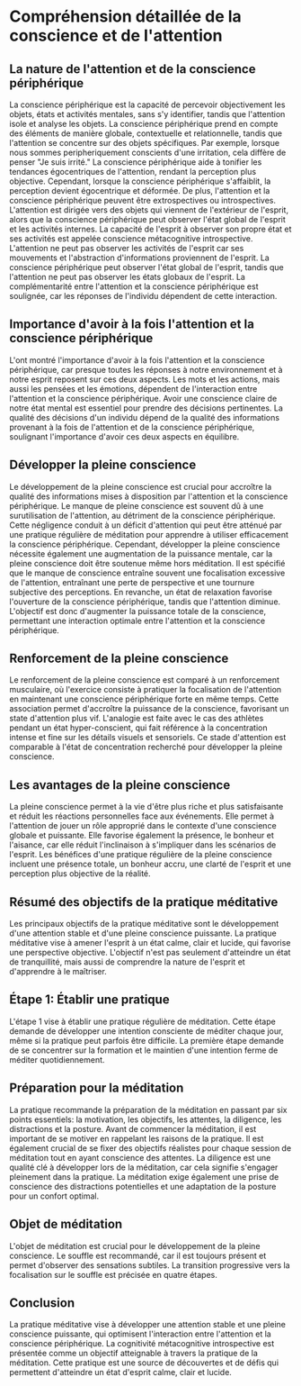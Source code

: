 # Compréhension détaillée de la conscience et de l'attention

## La nature de l'attention et de la conscience périphérique
La conscience périphérique est la capacité de percevoir objectivement les objets, états et activités mentales, sans s'y identifier, tandis que l'attention isole et analyse les objets. La conscience périphérique prend en compte des éléments de manière globale, contextuelle et relationnelle, tandis que l'attention se concentre sur des objets spécifiques. Par exemple, lorsque nous sommes peripheriquement conscients d'une irritation, cela diffère de penser "Je suis irrité." La conscience périphérique aide à tonifier les tendances égocentriques de l'attention, rendant la perception plus objective. Cependant, lorsque la conscience périphérique s'affaiblit, la perception devient égocentrique et déformée. De plus, l'attention et la conscience périphérique peuvent être extrospectives ou introspectives. L'attention est dirigée vers des objets qui viennent de l'extérieur de l'esprit, alors que la conscience périphérique peut observer l'état global de l'esprit et les activités internes. La capacité de l'esprit à observer son propre état et ses activités est appelée conscience métacognitive introspective. L'attention ne peut pas observer les activités de l'esprit car ses mouvements et l'abstraction d'informations proviennent de l'esprit. La conscience périphérique peut observer l'état global de l'esprit, tandis que l'attention ne peut pas observer les états globaux de l'esprit. La complémentarité entre l'attention et la conscience périphérique est soulignée, car les réponses de l'individu dépendent de cette interaction.

## Importance d'avoir à la fois l'attention et la conscience périphérique
L'ont montré l'importance d'avoir à la fois l'attention et la conscience périphérique, car presque toutes les réponses à notre environnement et à notre esprit reposent sur ces deux aspects. Les mots et les actions, mais aussi les pensées et les émotions, dépendent de l'interaction entre l'attention et la conscience périphérique. Avoir une conscience claire de notre état mental est essentiel pour prendre des décisions pertinentes. La qualité des décisions d'un individu dépend de la qualité des informations provenant à la fois de l'attention et de la conscience périphérique, soulignant l'importance d'avoir ces deux aspects en équilibre.

## Développer la pleine conscience
Le développement de la pleine conscience est crucial pour accroître la qualité des informations mises à disposition par l'attention et la conscience périphérique. Le manque de pleine conscience est souvent dû à une surutilisation de l'attention, au détriment de la conscience périphérique. Cette négligence conduit à un déficit d'attention qui peut être atténué par une pratique régulière de méditation pour apprendre à utiliser efficacement la conscience périphérique. Cependant, développer la pleine conscience nécessite également une augmentation de la puissance mentale, car la pleine conscience doit être soutenue même hors méditation. Il est spécifié que le manque de conscience entraîne souvent une focalisation excessive de l'attention, entraînant une perte de perspective et une tournure subjective des perceptions. En revanche, un état de relaxation favorise l'ouverture de la conscience périphérique, tandis que l'attention diminue. L'objectif est donc d'augmenter la puissance totale de la conscience, permettant une interaction optimale entre l'attention et la conscience périphérique.

## Renforcement de la pleine conscience
Le renforcement de la pleine conscience est comparé à un renforcement musculaire, où l'exercice consiste à pratiquer la focalisation de l'attention en maintenant une conscience périphérique forte en même temps. Cette association permet d'accroître la puissance de la conscience, favorisant un state d'attention plus vif. L'analogie est faite avec le cas des athlètes pendant un état hyper-conscient, qui fait référence à la concentration intense et fine sur les détails visuels et sensoriels. Ce stade d'attention est comparable à l'état de concentration recherché pour développer la pleine conscience.

## Les avantages de la pleine conscience
La pleine conscience permet à la vie d'être plus riche et plus satisfaisante et réduit les réactions personnelles face aux événements. Elle permet à l'attention de jouer un rôle approprié dans le contexte d'une conscience globale et puissante. Elle favorise également la présence, le bonheur et l'aisance, car elle réduit l'inclinaison à s'impliquer dans les scénarios de l'esprit. Les bénéfices d'une pratique régulière de la pleine conscience incluent une présence totale, un bonheur accru, une clarté de l'esprit et une perception plus objective de la réalité.

## Résumé des objectifs de la pratique méditative
Les principaux objectifs de la pratique méditative sont le développement d'une attention stable et d'une pleine conscience puissante. La pratique méditative vise à amener l'esprit à un état calme, clair et lucide, qui favorise une perspective objective. L'objectif n'est pas seulement d'atteindre un état de tranquillité, mais aussi de comprendre la nature de l'esprit et d'apprendre à le maîtriser.

## Étape 1: Établir une pratique
L'étape 1 vise à établir une pratique régulière de méditation. Cette étape demande de développer une intention consciente de méditer chaque jour, même si la pratique peut parfois être difficile. La première étape demande de se concentrer sur la formation et le maintien d'une intention ferme de méditer quotidiennement.

## Préparation pour la méditation
La pratique recommande la préparation de la méditation en passant par six points essentiels: la motivation, les objectifs, les attentes, la diligence, les distractions et la posture. Avant de commencer la méditation, il est important de se motiver en rappelant les raisons de la pratique. Il est également crucial de se fixer des objectifs réalistes pour chaque session de méditation tout en ayant conscience des attentes. La diligence est une qualité clé à développer lors de la méditation, car cela signifie s'engager pleinement dans la pratique. La méditation exige également une prise de conscience des distractions potentielles et une adaptation de la posture pour un confort optimal.

## Objet de méditation
L'objet de méditation est crucial pour le développement de la pleine conscience. Le souffle est recommandé, car il est toujours présent et permet d'observer des sensations subtiles. La transition progressive vers la focalisation sur le souffle est précisée en quatre étapes.

## Conclusion
La pratique méditative vise à développer une attention stable et une pleine conscience puissante, qui optimisent l'interaction entre l'attention et la conscience périphérique. La cognitivité métacognitive introspective est présentée comme un objectif atteignable à travers la pratique de la méditation. Cette pratique est une source de découvertes et de défis qui permettent d'atteindre un état d'esprit calme, clair et lucide.